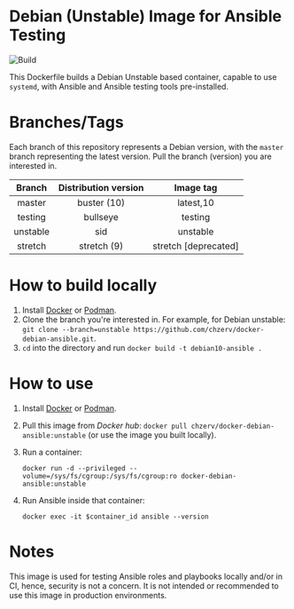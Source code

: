 # Debian (Unstable) Image for Ansible Testing

![Build](https://github.com/chzerv/docker-debian-ansible/workflows/Build/badge.svg?branch=unstable)

This Dockerfile builds a Debian Unstable based container, capable to use `systemd`, with Ansible and Ansible 
testing tools pre-installed.

# Branches/Tags

Each branch of this repository represents a Debian version, with the `master` branch representing the
latest version. Pull the branch (version) you are interested in.

| Branch   | Distribution version | Image tag            |
| :------: | :------------------: | :-------:            |
| master   | buster (10)          | latest,10            |
| testing  | bullseye             | testing              |
| unstable | sid                  | unstable             |
| stretch  | stretch (9)          | stretch [deprecated] |

# How to build locally

1. Install [Docker](https://docs.docker.com/engine/install/) or [Podman](https://podman.io/getting-started/installation.html).
2. Clone the branch you're interested in. For example, for Debian unstable: `git clone --branch=unstable https://github.com/chzerv/docker-debian-ansible.git`.
3. `cd` into the directory and run `docker build -t debian10-ansible .`

# How to use

1. Install [Docker](https://docs.docker.com/engine/install/) or [Podman](https://podman.io/getting-started/installation.html).
2. Pull this image from _Docker hub_: `docker pull chzerv/docker-debian-ansible:unstable` (or use the 
   image you built locally).
3. Run a container:

   ```shell
   docker run -d --privileged --volume=/sys/fs/cgroup:/sys/fs/cgroup:ro docker-debian-ansible:unstable
   ```

4. Run Ansible inside that container:

   ```shell
   docker exec -it $container_id ansible --version
   ```

# Notes

This image is used for testing Ansible roles and playbooks locally and/or in CI, hence, security is not
a concern. It is not intended or recommended to use this image in production environments.
